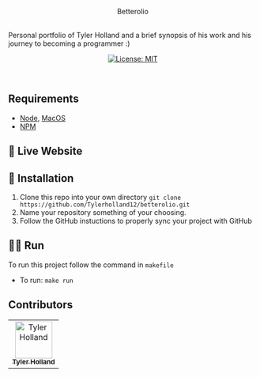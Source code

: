 <p align="center">
Betterolio
<br>
<br>

Personal portfolio of Tyler Holland and a brief synopsis of his work and his journey to becoming a programmer :)
</p>
<p align="center">
  <a href="#" target="_blank">
    <img alt="License: MIT" src="https://img.shields.io/badge/License-MIT-yellow.svg" />
  </a>
</p>
<br>

<!-- ![alt text](https://github.com/Tylerholland12/CryptoDapp/blob/main/DApp.png?raw=true) -->

## Requirements 
- [Node](https://nodejs.org/en/), [MacOS](https://formulae.brew.sh/formula/node)
- [NPM](https://www.npmjs.com/get-npm)


## 🎥 Live Website
<!-- [CryptoDapp](https://tswivel.com/CryptoDapp/) -->

## 🏁 Installation

1. Clone this repo into your own directory `git clone https://github.com/Tylerholland12/betterolio.git`
1. Name your repository something of your choosing. 
1. Follow the GitHub instuctions to properly sync your project with GitHub

## 🏃🏾 Run
To run this project follow the command in `makefile`

- To run:
`make run`

## Contributors

<table>
  <tr>
    <td align="center"><a href="https://github.com/tylerholland12"><img src="https://avatars1.githubusercontent.com/u/29693747?s=460&v=4" width="75px;" alt="Tyler Holland"/><br /><sub><b>Tyler Holland</b></sub></a><br/></td>
</table>
